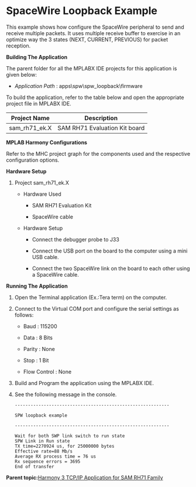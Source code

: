 # SpaceWire Loopback Example

This example shows how configure the SpaceWire peripheral to send and receive multiple packets. It uses multiple receive buffer to exercise in an optimize way the 3 states \(NEXT, CURRENT, PREVIOUS\) for packet reception.

**Building The Application**

The parent folder for all the MPLABX IDE projects for this application is given below:

-   *Application Path* : apps\\spw\\spw\_loopback\\firmware


To build the application, refer to the table below and open the appropriate project file in MPLABX IDE.

|Project Name|Description|
|------------|-----------|
|sam\_rh71\_ek.X|SAM RH71 Evaluation Kit board|

**MPLAB Harmony Configurations**

Refer to the MHC project graph for the components used and the respective configuration options.

**Hardware Setup**

1.  Project sam\_rh71\_ek.X

    -   Hardware Used

        -   SAM RH71 Evaluation Kit

        -   SpaceWire cable

    -   Hardware Setup

        -   Connect the debugger probe to J33

        -   Connect the USB port on the board to the computer using a mini USB cable.

        -   Connect the two SpaceWire link on the board to each other using a SpaceWire cable.


**Running The Application**

1.  Open the Terminal application \(Ex.:Tera term\) on the computer.

2.  Connect to the Virtual COM port and configure the serial settings as follows:

    -   Baud : 115200

    -   Data : 8 Bits

    -   Parity : None

    -   Stop : 1 Bit

    -   Flow Control : None

3.  Build and Program the application using the MPLABX IDE.

4.  See the following message in the console.

    ```console
    -----------------------------------------------------------
    
    SPW loopback example
    
    -----------------------------------------------------------
    
    Wait for both SWP link switch to run state
    SPW Link in Run state
    TX time=2270924 us, for 25000000 bytes
    Effective rate=88 Mb/s
    Average RX process time = 76 us
    Rx sequence errors = 3695
    End of transfer
    ```


**Parent topic:**[Harmony 3 TCP/IP Application for SAM RH71 Family](GUID-0FE369B7-375D-42F0-8D67-D9C7A969446F.md)

